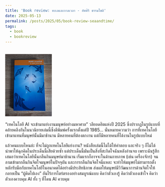 ```yaml
---
title: 'Book review: ทะเลและกาลเวลา - อัศศิริ ธรรมโชติ'
date: 2025-05-13
permalink: /posts/2025/05/book-review-seaandtime/
tags:
  - book
  - bookreview
---
```

<br/><img src='/images/bookreview/book_seaandtime.jpg' alt='book_seaandtime' style="height: 200px; width:150px;"> 

“เทคโนโลยี AI จะเข้ามาแย่งงานมนุษย์อย่างมหาศาล” วลียอดฮิตแห่งปี 2025 ซึ่งปรากฎในรูปแบบที่คล้ายคลึงกันในนวนิยายเล่มนี้ซึ่งตีพิมพ์ครั้งแรกตั้งแต่ปี 1985… นั่นหมายความว่า การที่เทคโนโลยีเข้ามาแทนที่มนุษย์นั้นมีมาช้านาน มีหลายคนที่ต้องตกงาน แต่ก็มีหลายคนที่ได้งานในรูปแบบใหม่

แล้วคนแบบไหนล่ะ ที่จะไม่ถูกเทคโนโลยีแย่งงาน? หนังสือเล่มนี้ไม่ได้ให้คำตอบ และจริง ๆ ก็ไม่ได้นำพาให้ฉุกคิดในประเด็นนี้เสียด้วยซ้ำ แต่ประเด็นนี้มันเป็นสิ่งที่สะกิดใจฉันหลังอ่านจบ เพราะฉันรู้สึกเสมอว่าเทคโนโลยีนั้นกลืนกินมนุษย์มาช้านาน เริ่มแรกก็อาจจะในด้านกายภาพ (เช่น เครื่องจักร)​ จนลามเข้ามากลืนกินจิตใจมนุษย์ในปัจจุบัน และการกลืนกินจิตใจนี่แหละ จะทำให้มนุษย์ไม่สามารถตั้งหลักรับมือกับเทคโนโลยีในอนาคตได้อย่างมีประสิทธิภาพ ส่งผลให้มนุษย์มีวิวัฒนาการด้านจิตใจให้กลายเป็น “ผู้คิดไปเอง” อันไร้การไตร่ตรองอย่างสมบูรณ์แบบ คิดว่าตัวเองรู้ คิดว่าตัวเองเข้าใจ คิดว่าตัวเองควบคุม AI ทั้ง ๆ ที่โดน AI ควบคุม


